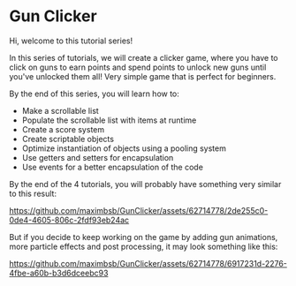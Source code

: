 # Gun Clicker
Hi, welcome to this tutorial series!

In this series of tutorials, we will create a clicker game, where you have to click on guns to earn points and spend points to unlock new guns until you've unlocked them all! Very simple game that is perfect for beginners.

By the end of this series, you will learn how to:
* Make a scrollable list
* Populate the scrollable list with items at runtime
* Create a score system
* Create scriptable objects
* Optimize instantiation of objects using a pooling system
* Use getters and setters for encapsulation
* Use events for a better encapsulation of the code

By the end of the 4 tutorials, you will probably have something very similar to this result:

https://github.com/maximbsb/GunClicker/assets/62714778/2de255c0-0de4-4605-806c-2fdf93eb24ac

But if you decide to keep working on the game by adding gun animations, more particle effects and post processing, it may look something like this:

https://github.com/maximbsb/GunClicker/assets/62714778/6917231d-2276-4fbe-a60b-b3d6dceebc93
